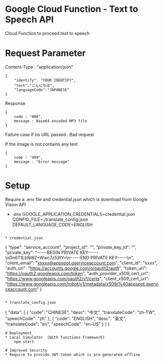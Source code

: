 # Google Cloud Function - Text to Speech API
Cloud Function to proceed text to speech

# Request Parameter
Content-Type : "application/json"

```Body 
{
	"identify": "YOUR IDENTIFY",
	"text":"こんにちは",
    "languageCode":"JAPANESE"
}
```

Response
```
{
    code : "000",
    message : Base64 encoded MP3 file
}
```
Failure case
If no URL passed : Bad request

If the image is not contains any text
```
{
    code : "409",
    message : "Error message"
}
```


# Setup
Require a .env file and credential.json which is download from Google Vision API

* .env
GOOGLE_APPLICATION_CREDENTIALS=credential.json
CONFIG_FILE=./translate_config.json
DEFAULT_LANGUAGE_CODE=ENGLISH
```

* credential.json
```
{
    "type": "service_account",
    "project_id": "",
    "private_key_id": "",
    "private_key": "-----BEGIN PRIVATE KEY-----\\nDn6T1LbNI8Z+Wwc7z52tY=\n-----END PRIVATE KEY-----\n",
    "client_email": "xxxxx@appspot.gserviceaccount.com",
    "client_id": "xxxx",
    "auth_uri": "https://accounts.google.com/o/oauth2/auth",
    "token_uri": "https://oauth2.googleapis.com/token",
    "auth_provider_x509_cert_url": "https://www.googleapis.com/oauth2/v1/certs",
    "client_x509_cert_url": "https://www.googleapis.com/robot/v1/metadata/x509/%40appspot.gserviceaccount.com"
}
```

* translate_config.json
```
{
    "data": [
        {
            "code": "CHINESE",
            "desc": "中文",
            "translateCode": "zh-TW",
            "speechCode": "zh"
        },
        {
            "code": "ENGLISH",
            "desc": "英文",
            "translateCode": "en",
            "speechCode": "en-US"
        }
    ]
}
```
# Deployment
* Local Simulator  (With functions-framework)
    npm start

# Improved Security
* Require to provide JWT token which is pre-generated offline
